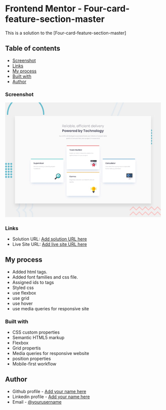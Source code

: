 # Frontend Mentor - Four-card-feature-section-master

This is a solution to the [Four-card-feature-section-master]

## Table of contents

  - [Screenshot](#screenshot)
  - [Links](#links)
  - [My process](#my-process)
  - [Built with](#built-with)
  - [Author](#author)



### Screenshot
![](preview.jpg)

### Links

- Solution URL: [Add solution URL here](https://github.com/DavitDvalashvili/Four-card-feature-section-master)
- Live Site URL: [Add live site URL here](https://davitdvalashvili.github.io/Four-card-feature-section-master/)

## My process
- Added html tags.
- Added font families and css file.
- Assigned ids to tags
- Styled css
- use flexbox
- use grid
- use hover
- use media queries for responsive site

### Built with

- CSS custom properties
- Semantic HTML5 markup
- Flexbox
- Grid propertis
- Media queries for responsive website
- position properties
- Mobile-first workflow


## Author

- Github profile - [Add your name here](https://github.com/DavitDvalashvili)
- Linkedin profile - [Add your name here](https://www.linkedin.com/in/davit-dvalashvili-0421b6253)
- Email - [@yourusername](davitdvalashvili1996@gmail.com)

